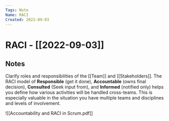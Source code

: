 ```yaml
---
Tags: Note
Name: RACI
Created: 2022-09-03
---
```

# RACI - [[2022-09-03]]
## Notes
Clarify roles and responsibilities of the [[Team]] and [[Stakeholders]]. The RACI model of **Responsible** (get it done), **Accountable** (owns final decision), **Consulted** (Seek input from), and **Informed** (notified only) helps you define how various activities will be handled cross-teams. This is especially valuable in the situation you have multiple teams and disciplines and levels of involvement.

![[Accountability and RACI in Scrum.pdf]]